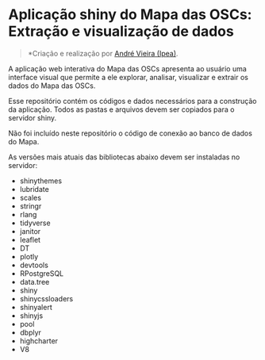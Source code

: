 Aplicação shiny do Mapa das OSCs: Extração e visualização de dados
==================================================================

> *Criação e realização por [André Vieira (Ipea)](https://ahpvieira.github.io/).

A aplicação web interativa do Mapa das OSCs apresenta ao usuário uma interface visual que permite a ele explorar, analisar, visualizar e extrair os dados do Mapa das OSCs.

Esse repositório contém os códigos e dados necessários para a construção da aplicação. Todos as pastas e arquivos devem ser copiados para o servidor shiny.

Não foi incluído neste repositório o código de conexão ao banco de dados do Mapa.

As versões mais atuais das bibliotecas abaixo devem ser instaladas no servidor:

- shinythemes
- lubridate
- scales
- stringr
- rlang
- tidyverse
- janitor
- leaflet
- DT
- plotly
- devtools
- RPostgreSQL
- data.tree
- shiny
- shinycssloaders
- shinyalert
- shinyjs
- pool
- dbplyr
- highcharter
- V8